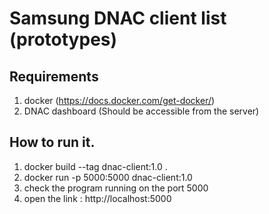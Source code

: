 # Samsung DNAC client list (prototypes)

## Requirements
 1. docker (https://docs.docker.com/get-docker/)
 2. DNAC dashboard (Should be accessible from the server)

## How to run it.
 1. docker build --tag dnac-client:1.0 .
 2. docker run -p 5000:5000 dnac-client:1.0
 3. check the program running on the port 5000
 4. open the link : http://localhost:5000
